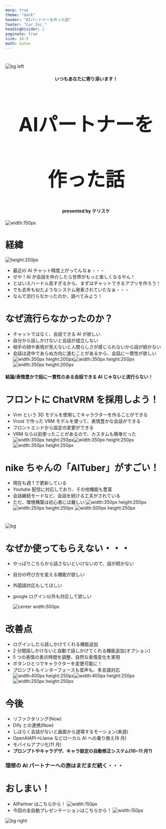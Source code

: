 ```yaml
---
marp: true
theme: "dark"
header: "AIパートナーを作った話"
footer: "Cor.Inc."
headingDivider: 1
paginate: true
size: 16:9
math: katex
---
```


#

![bg left](./images/tsumugi.jpg)

<div align="center">
  <h4>いつもあなたに寄り添います！</h4>
  <h2 style="font-size: 60px; font-weight: bold;">
  AIパートナーを</h2>
  <h2 style="font-size: 60px; font-weight: bold;">
  作った話</h2>
  <h4>presented by テリスケ</h4>
</div>

![width:150px](./images/profile.png)

# 経緯

![height:250px](./images/kangaeruhito.png)

- 最近の AI チャット精度上がってんなぁ・・・
- せや！AI が会話を仲介したら世界がもっと楽しくなるやん！
- とはいえハードル高すぎるから、まずはチャットできるアプリを作ろう！
- でも去年も似たようなシステム発表されていたなぁ・・・
- なんで流行らなかったのか、調べてみよう！

# なぜ流行らなかったのか？

- チャットではなく、会話できる AI が欲しい
- 自分から話しかけないと会話が成立しない
- 相手の顔や表情が見えないと人間らしさが感じられないから話が続かない
- 会話は途中であらぬ方向に進むことがあるから、会話に一貫性が欲しい
  ![width:350px height:200px](./images/vpal.webp)![width:350px height:200px](./images/meena.png)![width:350px height:200px](./images/talkingai.webp)

#### 結論/表情豊かで話に一貫性のある会話できる AI じゃないと流行らない！

# フロントに ChatVRM を採用しよう！

- Vrm という 3D モデルを使用してキャラクターを作ることができる
- Vroid で作った VRM モデルを使って、表情豊かな会話ができる
- フロントエンドから設定の変更ができる
- VRM なら以前使ったことがあるので、カスタムも簡単だった
  ![width:350px height:250px](./images/ChatVRM.png)![width:350px height:250px](./images/ogp.png)![width:350px height:250px](./images/IMG_0773.PNG)

# nike ちゃんの「AITuber」がすごい！

- 現在も週 1 で更新している
- Youtube 配信に対応しており、その他機能も豊富
- 会話継続モードなど、会話を続ける工夫がされている
- ただ、環境構築は初心者には難しい
  ![width:350px height:250px](./images/aituber.jpg) ![width:250px height:250px](./images/aituberqr.png) ![width:500px height:250px](./images/DDA2CA17-F825-4810-A558-C30A3484C2ED_1_105_c.jpeg)

#

![bg](./images/スクリーンショット%202024-08-30%2016.01.47.png)

# なぜか使ってもらえない・・・

- やっぱりこちらから話さないといけないので、話が続かない
- 自分の呼び方を変える機能が欲しい
- 外国語対応もしてほしい
- google ログイン以外も対応して欲しい

  ![center width:500px](./images/スクリーンショット%202024-08-30%2016.13.59.png)

# 改善点

- ログインしたら話しかけてくれる機能追加
- 2 分間話しかけないと自動で話しかけてくれる機能追加(オプション)
- 5 つの表情の表示時間を調整、自然な表情変化を実現
- ボタンひとつでキャラクターを変更可能に！
- プロンプトもインターフェースも音声も、多言語対応
  ![width:400px height:250px](./images/135E42F1-230A-4B3B-9FE7-49DADACE0DC0_1_105_c.jpeg)![width:400px height:250px](./images/スクリーンショット%202024-08-30%2016.26.24.png)![width:250px height:250px](./images/スクリーンショット%202024-08-30%2016.37.56.png)

# 今後

- リファクタリング(Now)
- Dify との連携(Now)
- しばらく会話がないと画面から退場するモーション(来週)
- OpenAIAPI→Llama などローカル AI への乗り換え(9 月)
- モバイルアプリ化(11 月)
- **プロンプトやキャラデザ、キャラ設定の自動修正システム(10~11 月?)**

### 理想の AI パートナーへの旅はまだまだ続く・・・

# おしまい！

- AIPartner はこちらから！
  ![width:150px](./images/aipartnerqr.png)
- 今回の全自動プレゼンテーションはこちらから！
  ![width:150px](./images/marpQiita.png)

![bg right](./images/tumugi2.webp)

